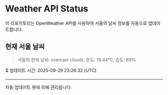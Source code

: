 
# Weather API Status

이 리포지토리는 OpenWeather API를 사용하여 서울의 날씨 정보를 자동으로 업데이트합니다.

## 현재 서울 날씨
> 서울의 현재 날씨: overcast clouds, 온도: 19.44°C, 습도: 89%

⏳ 업데이트 시간: 2025-09-29 23:26:32 (UTC)

---
자동 업데이트 봇에 의해 관리됩니다.
